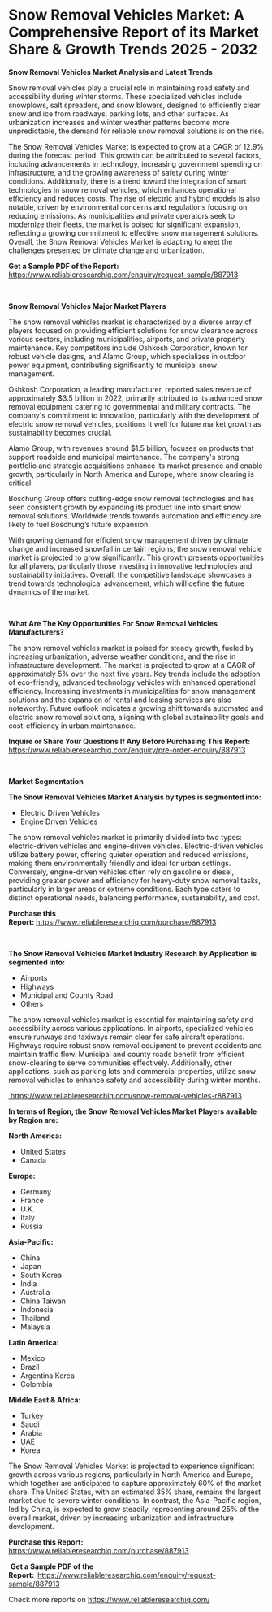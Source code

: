 <p><h1>Snow Removal Vehicles Market: A Comprehensive Report of its Market Share & Growth Trends 2025 - 2032</h1></p><p><strong>Snow Removal Vehicles Market Analysis and Latest Trends</strong></p>
<p><p>Snow removal vehicles play a crucial role in maintaining road safety and accessibility during winter storms. These specialized vehicles include snowplows, salt spreaders, and snow blowers, designed to efficiently clear snow and ice from roadways, parking lots, and other surfaces. As urbanization increases and winter weather patterns become more unpredictable, the demand for reliable snow removal solutions is on the rise.</p><p>The Snow Removal Vehicles Market is expected to grow at a CAGR of 12.9% during the forecast period. This growth can be attributed to several factors, including advancements in technology, increasing government spending on infrastructure, and the growing awareness of safety during winter conditions. Additionally, there is a trend toward the integration of smart technologies in snow removal vehicles, which enhances operational efficiency and reduces costs. The rise of electric and hybrid models is also notable, driven by environmental concerns and regulations focusing on reducing emissions. As municipalities and private operators seek to modernize their fleets, the market is poised for significant expansion, reflecting a growing commitment to effective snow management solutions. Overall, the Snow Removal Vehicles Market is adapting to meet the challenges presented by climate change and urbanization.</p></p>
<p><strong>Get a Sample PDF of the Report:&nbsp;</strong> <a href="https://www.reliableresearchiq.com/enquiry/request-sample/887913?utm_campaign=1082&utm_medium=2&utm_source=Github&utm_content=ia&utm_term=09042025&utm_id=snow-removal-vehicles">https://www.reliableresearchiq.com/enquiry/request-sample/887913</a></p>
<p>&nbsp;</p>
<p><strong>Snow Removal Vehicles Major Market Players</strong></p>
<p><p>The snow removal vehicles market is characterized by a diverse array of players focused on providing efficient solutions for snow clearance across various sectors, including municipalities, airports, and private property maintenance. Key competitors include Oshkosh Corporation, known for robust vehicle designs, and Alamo Group, which specializes in outdoor power equipment, contributing significantly to municipal snow management.</p><p>Oshkosh Corporation, a leading manufacturer, reported sales revenue of approximately $3.5 billion in 2022, primarily attributed to its advanced snow removal equipment catering to governmental and military contracts. The company's commitment to innovation, particularly with the development of electric snow removal vehicles, positions it well for future market growth as sustainability becomes crucial.</p><p>Alamo Group, with revenues around $1.5 billion, focuses on products that support roadside and municipal maintenance. The company's strong portfolio and strategic acquisitions enhance its market presence and enable growth, particularly in North America and Europe, where snow clearing is critical.</p><p>Boschung Group offers cutting-edge snow removal technologies and has seen consistent growth by expanding its product line into smart snow removal solutions. Worldwide trends towards automation and efficiency are likely to fuel Boschung’s future expansion.</p><p>With growing demand for efficient snow management driven by climate change and increased snowfall in certain regions, the snow removal vehicle market is projected to grow significantly. This growth presents opportunities for all players, particularly those investing in innovative technologies and sustainability initiatives. Overall, the competitive landscape showcases a trend towards technological advancement, which will define the future dynamics of the market.</p></p>
<p>&nbsp;</p>
<p><strong>What Are The Key Opportunities For Snow Removal Vehicles Manufacturers?</strong></p>
<p><p>The snow removal vehicles market is poised for steady growth, fueled by increasing urbanization, adverse weather conditions, and the rise in infrastructure development. The market is projected to grow at a CAGR of approximately 5% over the next five years. Key trends include the adoption of eco-friendly, advanced technology vehicles with enhanced operational efficiency. Increasing investments in municipalities for snow management solutions and the expansion of rental and leasing services are also noteworthy. Future outlook indicates a growing shift towards automated and electric snow removal solutions, aligning with global sustainability goals and cost-efficiency in urban maintenance.</p></p>
<p><strong>Inquire or Share Your Questions If Any Before Purchasing This Report:</strong> <a href="https://www.reliableresearchiq.com/enquiry/pre-order-enquiry/887913?utm_campaign=1082&utm_medium=2&utm_source=Github&utm_content=ia&utm_term=09042025&utm_id=snow-removal-vehicles">https://www.reliableresearchiq.com/enquiry/pre-order-enquiry/887913</a></p>
<p>&nbsp;</p>
<p><strong>Market Segmentation</strong></p>
<p><strong>The Snow Removal Vehicles Market Analysis by types is segmented into:</strong></p>
<p><ul><li>Electric Driven Vehicles</li><li>Engine Driven Vehicles</li></ul></p>
<p><p>The snow removal vehicles market is primarily divided into two types: electric-driven vehicles and engine-driven vehicles. Electric-driven vehicles utilize battery power, offering quieter operation and reduced emissions, making them environmentally friendly and ideal for urban settings. Conversely, engine-driven vehicles often rely on gasoline or diesel, providing greater power and efficiency for heavy-duty snow removal tasks, particularly in larger areas or extreme conditions. Each type caters to distinct operational needs, balancing performance, sustainability, and cost.</p></p>
<p><strong>Purchase this Report:&nbsp;</strong><a href="https://www.reliableresearchiq.com/purchase/887913?utm_campaign=1082&utm_medium=2&utm_source=Github&utm_content=ia&utm_term=09042025&utm_id=snow-removal-vehicles">https://www.reliableresearchiq.com/purchase/887913</a></p>
<p>&nbsp;</p>
<p><strong>The Snow Removal Vehicles Market Industry Research by Application is segmented into:</strong></p>
<p><ul><li>Airports</li><li>Highways</li><li>Municipal and County Road</li><li>Others</li></ul></p>
<p><p>The snow removal vehicles market is essential for maintaining safety and accessibility across various applications. In airports, specialized vehicles ensure runways and taxiways remain clear for safe aircraft operations. Highways require robust snow removal equipment to prevent accidents and maintain traffic flow. Municipal and county roads benefit from efficient snow-clearing to serve communities effectively. Additionally, other applications, such as parking lots and commercial properties, utilize snow removal vehicles to enhance safety and accessibility during winter months.</p></p>
<p><a href="https://www.reliableresearchiq.com/snow-removal-vehicles-r887913?utm_campaign=1082&utm_medium=2&utm_source=Github&utm_content=ia&utm_term=09042025&utm_id=snow-removal-vehicles">&nbsp;https://www.reliableresearchiq.com/snow-removal-vehicles-r887913</a></p>
<p><strong>In terms of Region, the Snow Removal Vehicles Market Players available by Region are:</strong></p>
<p>
    <p> <strong> North America: </strong>
        <ul>
            <li>United States</li>
            <li>Canada</li>
        </ul>
        </p> 
    <p> <strong> Europe: </strong>
        <ul>
            <li>Germany</li>
            <li>France</li>
            <li>U.K.</li>
            <li>Italy</li>
            <li>Russia</li>
        </ul>
        </p> 
    <p> <strong> Asia-Pacific: </strong>
        <ul>
            <li>China</li>
            <li>Japan</li>
            <li>South Korea</li>
            <li>India</li>
            <li>Australia</li>
            <li>China Taiwan</li>
            <li>Indonesia</li>
            <li>Thailand</li>
            <li>Malaysia</li>
        </ul>
        </p> 
    <p> <strong> Latin America: </strong>
        <ul>
            <li>Mexico</li>
            <li>Brazil</li>
            <li>Argentina Korea</li>
            <li>Colombia</li>
        </ul>
        </p> 
    <p> <strong> Middle East & Africa: </strong>
        <ul>
            <li>Turkey</li>
            <li>Saudi</li>
            <li>Arabia</li>
            <li>UAE</li>
            <li>Korea</li>
        </ul>
    </p>
    </p>
<p><p>The Snow Removal Vehicles Market is projected to experience significant growth across various regions, particularly in North America and Europe, which together are anticipated to capture approximately 60% of the market share. The United States, with an estimated 35% share, remains the largest market due to severe winter conditions. In contrast, the Asia-Pacific region, led by China, is expected to grow steadily, representing around 25% of the overall market, driven by increasing urbanization and infrastructure development.</p></p>
<p><strong>Purchase this Report: </strong><a href="https://www.reliableresearchiq.com/purchase/887913?utm_campaign=1082&utm_medium=2&utm_source=Github&utm_content=ia&utm_term=09042025&utm_id=snow-removal-vehicles">https://www.reliableresearchiq.com/purchase/887913</a></p>
<p>&nbsp;<strong>Get a Sample PDF of the Report:&nbsp;&nbsp;</strong><a href="https://www.reliableresearchiq.com/enquiry/request-sample/887913?utm_campaign=1082&utm_medium=2&utm_source=Github&utm_content=ia&utm_term=09042025&utm_id=snow-removal-vehicles">https://www.reliableresearchiq.com/enquiry/request-sample/887913</a></p>
<p><strong></strong></p>
<p>Check more reports on <a href="https://www.reliableresearchiq.com/?utm_campaign=1082&utm_medium=2&utm_source=Github&utm_content=ia&utm_term=09042025&utm_id=snow-removal-vehicles">https://www.reliableresearchiq.com/</a></p>